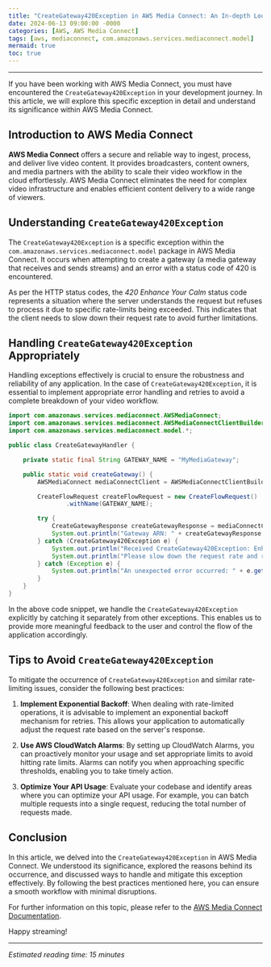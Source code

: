 ```yaml
---
title: "CreateGateway420Exception in AWS Media Connect: An In-depth Look"
date: 2024-06-13 09:00:00 -0000
categories: [AWS, AWS Media Connect]
tags: [aws, mediaconnect, com.amazonaws.services.mediaconnect.model]
mermaid: true
toc: true
---
```



---

If you have been working with AWS Media Connect, you must have encountered the `CreateGateway420Exception` in your development journey. In this article, we will explore this specific exception in detail and understand its significance within AWS Media Connect.

## Introduction to AWS Media Connect

**AWS Media Connect** offers a secure and reliable way to ingest, process, and deliver live video content. It provides broadcasters, content owners, and media partners with the ability to scale their video workflow in the cloud effortlessly. AWS Media Connect eliminates the need for complex video infrastructure and enables efficient content delivery to a wide range of viewers.

## Understanding `CreateGateway420Exception`

The `CreateGateway420Exception` is a specific exception within the `com.amazonaws.services.mediaconnect.model` package in AWS Media Connect. It occurs when attempting to create a gateway (a media gateway that receives and sends streams) and an error with a status code of 420 is encountered.

As per the HTTP status codes, the *420 Enhance Your Calm* status code represents a situation where the server understands the request but refuses to process it due to specific rate-limits being exceeded. This indicates that the client needs to slow down their request rate to avoid further limitations.

## Handling `CreateGateway420Exception` Appropriately

Handling exceptions effectively is crucial to ensure the robustness and reliability of any application. In the case of `CreateGateway420Exception`, it is essential to implement appropriate error handling and retries to avoid a complete breakdown of your video workflow.

```java
import com.amazonaws.services.mediaconnect.AWSMediaConnect;
import com.amazonaws.services.mediaconnect.AWSMediaConnectClientBuilder;
import com.amazonaws.services.mediaconnect.model.*;

public class CreateGatewayHandler {

    private static final String GATEWAY_NAME = "MyMediaGateway";

    public static void createGateway() {
        AWSMediaConnect mediaConnectClient = AWSMediaConnectClientBuilder.defaultClient();

        CreateFlowRequest createFlowRequest = new CreateFlowRequest()
                .withName(GATEWAY_NAME);

        try {
            CreateGatewayResponse createGatewayResponse = mediaConnectClient.createGateway(createFlowRequest);
            System.out.println("Gateway ARN: " + createGatewayResponse.getGateway().getArn());
        } catch (CreateGateway420Exception e) {
            System.out.println("Received CreateGateway420Exception: Enhance Your Calm");
            System.out.println("Please slow down the request rate and retry later.");
        } catch (Exception e) {
            System.out.println("An unexpected error occurred: " + e.getMessage());
        }
    }
}
```

In the above code snippet, we handle the `CreateGateway420Exception` explicitly by catching it separately from other exceptions. This enables us to provide more meaningful feedback to the user and control the flow of the application accordingly.

## Tips to Avoid `CreateGateway420Exception`

To mitigate the occurrence of `CreateGateway420Exception` and similar rate-limiting issues, consider the following best practices:

1. **Implement Exponential Backoff**: When dealing with rate-limited operations, it is advisable to implement an exponential backoff mechanism for retries. This allows your application to automatically adjust the request rate based on the server's response.

2. **Use AWS CloudWatch Alarms**: By setting up CloudWatch Alarms, you can proactively monitor your usage and set appropriate limits to avoid hitting rate limits. Alarms can notify you when approaching specific thresholds, enabling you to take timely action.

3. **Optimize Your API Usage**: Evaluate your codebase and identify areas where you can optimize your API usage. For example, you can batch multiple requests into a single request, reducing the total number of requests made.

## Conclusion

In this article, we delved into the `CreateGateway420Exception` in AWS Media Connect. We understood its significance, explored the reasons behind its occurrence, and discussed ways to handle and mitigate this exception effectively. By following the best practices mentioned here, you can ensure a smooth workflow with minimal disruptions.

For further information on this topic, please refer to the [AWS Media Connect Documentation](https://docs.aws.amazon.com/mediaconnect/).

Happy streaming!

---

*Estimated reading time: 15 minutes*